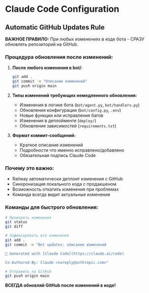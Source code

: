 # Claude Code Configuration

## Automatic GitHub Updates Rule

**ВАЖНОЕ ПРАВИЛО:** При любых изменениях в коде бота - СРАЗУ обновлять репозиторий на GitHub.

### Процедура обновления после изменений:

1. **После любого изменения в bot/**:
   ```bash
   git add .
   git commit -m "Описание изменений"
   git push origin main
   ```

2. **Типы изменений требующих немедленного обновления:**
   - Изменения в логике бота (`bot/agent.py`, `bot/handlers.py`)
   - Обновления конфигурации (`bot/config.py`, `.env`)
   - Новые функции или исправления багов
   - Изменения в деплойменте (`deploy/`)
   - Обновления зависимостей (`requirements.txt`)

3. **Формат коммит-сообщений:**
   - Краткое описание изменений
   - Подробности что именно исправлено/добавлено
   - Обязательная подпись Claude Code

### Почему это важно:

- Railway автоматически деплоит изменения с GitHub
- Синхронизация локального кода с продакшеном
- Возможность откатить изменения при проблемах
- Команда всегда видит актуальные изменения

### Команды для быстрого обновления:

```bash
# Проверить изменения
git status
git diff

# Зафиксировать все изменения
git add .
git commit -m "Bot updates: описание изменений

🤖 Generated with [Claude Code](https://claude.ai/code)

Co-Authored-By: Claude <noreply@anthropic.com>"

# Отправить на GitHub
git push origin main
```

**ВСЕГДА обновляй GitHub после изменений в коде!**